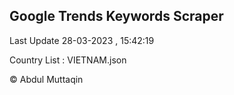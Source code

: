 

## Google Trends Keywords Scraper 
 
Last Update 28-03-2023 , 15:42:19

Country List :
VIETNAM.json



© Abdul Muttaqin 
